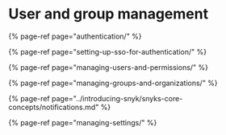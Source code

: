 # User and group management

{% page-ref page="authentication/" %}

{% page-ref page="setting-up-sso-for-authentication/" %}

{% page-ref page="managing-users-and-permissions/" %}

{% page-ref page="managing-groups-and-organizations/" %}

{% page-ref page="../introducing-snyk/snyks-core-concepts/notifications.md" %}

{% page-ref page="managing-settings/" %}





